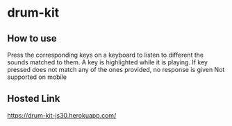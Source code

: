 # drum-kit

## How to use
Press the corresponding keys on a keyboard to listen to different the sounds matched to them.
A key is highlighted while it is playing. If key pressed does not match any of the ones provided, no response is given
Not supported on mobile

## Hosted Link
https://drum-kit-js30.herokuapp.com/